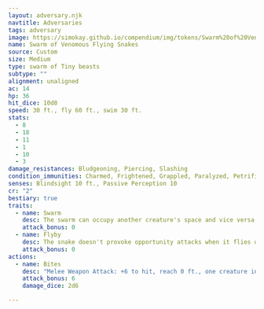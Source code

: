 ```yaml
---
layout: adversary.njk
navtitle: Adversaries
tags: adversary
image: https://simokay.github.io/compendium/img/tokens/Swarm%20of%20Venomous%20Flying%20Snakes.webp
name: Swarm of Venomous Flying Snakes
source: Custom
size: Medium
type: swarm of Tiny beasts
subtype: ""
alignment: unaligned
ac: 14
hp: 36
hit_dice: 10d8
speed: 30 ft., fly 60 ft., swim 30 ft.
stats:
  - 8
  - 18
  - 11
  - 1
  - 10
  - 3
damage_resistances: Bludgeoning, Piercing, Slashing
condition_immunities: Charmed, Frightened, Grappled, Paralyzed, Petrified, Prone, Restrained, Stunned
senses: Blindsight 10 ft., Passive Perception 10
cr: "2"
bestiary: true
traits:
  - name: Swarm
    desc: The swarm can occupy another creature's space and vice versa, and the swarm can move through any opening large enough for a Tiny snake. The swarm can't regain hit points or gain temporary hit points.
    attack_bonus: 0
  - name: Flyby
    desc: The snake doesn't provoke opportunity attacks when it flies out of an enemy's reach.
    attack_bonus: 0
actions:
  - name: Bites
    desc: "Melee Weapon Attack: +6 to hit, reach 0 ft., one creature in the swarm's space. Hit: 7 (2d6) piercing damage, or 3 (1d6) piercing damage if the swarm has half of its hit points or fewer. The target must make a DC 10 Constitution saving throw, taking 14 (4d6) poison damage on a failed save, or half as much damage on a successful one."
    attack_bonus: 6
    damage_dice: 2d6

---
```

